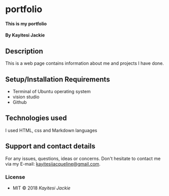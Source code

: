 # portfolio #
#### This is my portfolio
#### By **Kayitesi Jackie**
## Description
This is a web page contains information about me and projects I have done.
## Setup/Installation Requirements
* Terminal of Ubuntu operating system
* vision studio
* Github
## Technologies used
I used HTML, css and Markdown languages
## Support and contact details
For any issues, questions, ideas or concerns.  Don't hesitate to contact me via my E-mail: kayitesijacqueline@gmail.com.
### License
* MIT © 2018 *Kayitesi Jackie*
